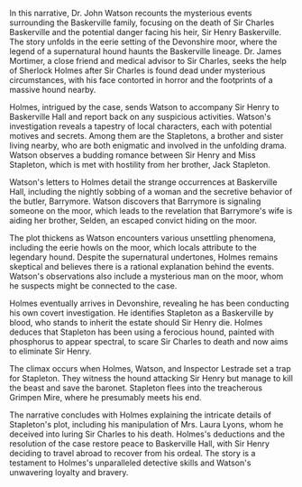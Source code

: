 In this narrative, Dr. John Watson recounts the mysterious events surrounding the Baskerville family, focusing on the death of Sir Charles Baskerville and the potential danger facing his heir, Sir Henry Baskerville. The story unfolds in the eerie setting of the Devonshire moor, where the legend of a supernatural hound haunts the Baskerville lineage. Dr. James Mortimer, a close friend and medical advisor to Sir Charles, seeks the help of Sherlock Holmes after Sir Charles is found dead under mysterious circumstances, with his face contorted in horror and the footprints of a massive hound nearby.

Holmes, intrigued by the case, sends Watson to accompany Sir Henry to Baskerville Hall and report back on any suspicious activities. Watson's investigation reveals a tapestry of local characters, each with potential motives and secrets. Among them are the Stapletons, a brother and sister living nearby, who are both enigmatic and involved in the unfolding drama. Watson observes a budding romance between Sir Henry and Miss Stapleton, which is met with hostility from her brother, Jack Stapleton.

Watson's letters to Holmes detail the strange occurrences at Baskerville Hall, including the nightly sobbing of a woman and the secretive behavior of the butler, Barrymore. Watson discovers that Barrymore is signaling someone on the moor, which leads to the revelation that Barrymore's wife is aiding her brother, Selden, an escaped convict hiding on the moor.

The plot thickens as Watson encounters various unsettling phenomena, including the eerie howls on the moor, which locals attribute to the legendary hound. Despite the supernatural undertones, Holmes remains skeptical and believes there is a rational explanation behind the events. Watson's observations also include a mysterious man on the moor, whom he suspects might be connected to the case.

Holmes eventually arrives in Devonshire, revealing he has been conducting his own covert investigation. He identifies Stapleton as a Baskerville by blood, who stands to inherit the estate should Sir Henry die. Holmes deduces that Stapleton has been using a ferocious hound, painted with phosphorus to appear spectral, to scare Sir Charles to death and now aims to eliminate Sir Henry.

The climax occurs when Holmes, Watson, and Inspector Lestrade set a trap for Stapleton. They witness the hound attacking Sir Henry but manage to kill the beast and save the baronet. Stapleton flees into the treacherous Grimpen Mire, where he presumably meets his end.

The narrative concludes with Holmes explaining the intricate details of Stapleton's plot, including his manipulation of Mrs. Laura Lyons, whom he deceived into luring Sir Charles to his death. Holmes's deductions and the resolution of the case restore peace to Baskerville Hall, with Sir Henry deciding to travel abroad to recover from his ordeal. The story is a testament to Holmes's unparalleled detective skills and Watson's unwavering loyalty and bravery.